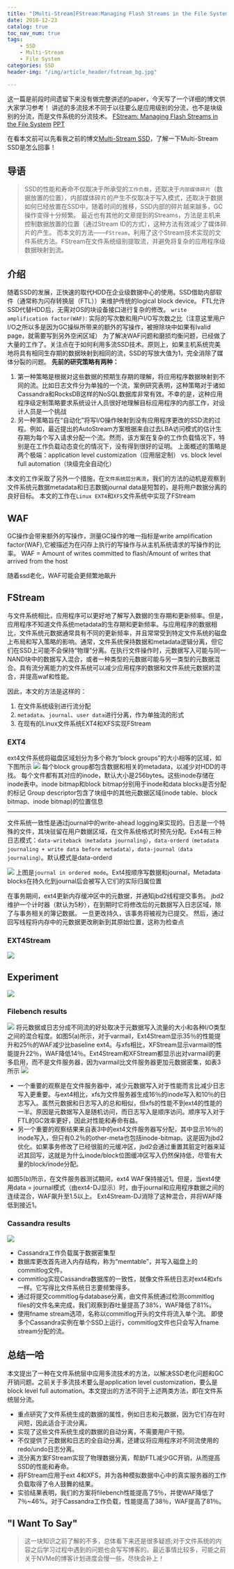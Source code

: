 ```yaml
---
title: "[Multi-Stream]FStream:Managing Flash Streams in the File System"
date: 2018-12-23
catalog: true
toc_nav_num: true
tags:
    - SSD
    - Multi-Stream
    - File System
categories: SSD
header-img: "/img/article_header/fstream_bg.jpg"

---
```


这一篇是前段时间遗留下来没有做完整讲述的paper，今天写了一个详细的博文供大家学习参考！
讲述的多流技术不同于以往要么是应用级别的分流，也不是块级别的分流，而是文件系统的分流技术。
[FStream: Managing Flash Streams in the File System](https://www.usenix.org/system/files/conference/fast18/fast18-rho.pdf)
[PPT](https://www.usenix.org/sites/default/files/conference/protected-files/fast18_slides_rho.pdf)

<!--more-->
在看本文前可以先看我之前的博文[Multi-Stream SSD](https://www.elainelv.top/2018/12/10/多流SSD介绍/#more)，了解一下Multi-Stream SSD是怎么回事！

## 导语
>SSD的性能和寿命不仅取决于所承受的`工作负载`，还取决于`内部媒体碎片`（数据放置的位置），内部媒体碎片的产生不仅取决于写入模式，还取决于数据如何已经放置在SSD中。随着时间的推移，SSD内部的碎片越来越多，GC操作变得十分频繁。
最近也有其他的文章提到的Streams，方法是主机来控制数据放置的位置（通过Stream ID的方式），这种方法有效减少了媒体碎片的产生。
而本文的方法——`FStream`，利用了这个Stream技术实现的文件系统方法。FStream在文件系统级别提取流，并避免将复杂的应用程序级数据映射到流。

## 介绍
随着SSD的发展，正快速的取代HDD在企业级数据中心的使用。SSD借助内部软件（通常称为闪存转换层（FTL））来维护传统的logical block device。
FTL允许SSD代替HDD后，无需对OS的块设备接口进行复杂的修改。
`write amplification factor(WAF)`: 实际的写次数和用户I/O写次数之比（注意这里用户I/O之所以多是因为GC操纵所带来的额外的写操作，被擦除块中如果有Ivalid page，就需要写到另外空闲区域）
为了解决WAF问题和磨损均衡问题，已经做了大量的工作了。关注点在于如何利用多流SSD技术。原则上，如果主机系统完美地将具有相同生存期的数据映射到相同的流，SSD的写放大值为1，完全消除了媒体分裂的问题。
**先前的研究策略有两种：**
1. 第一种策略是根据对这些数据的预期生存期的理解，将应用程序数据映射到不同的流。比如日志文件分为单独的一个流，案例研究表明，这种策略对于诸如Cassandra和RocksDB这样的NoSQL数据库非常有效。不幸的是，这种应用程序级定制策略要求系统设计人员很好地理解目标应用程序的内部工作，对设计人员是一个挑战
2. 另一种策略旨在“自动化”将写I/O操作映射到没有应用程序更改的SSD流的过程。例如，最近提出的AutoStream方案根据来自过去LBA访问模式的估计生存期为每个写入请求分配一个流。然而，该方案在复杂的工作负载情况下，特别是在工作负载动态变化的情况下，没有得到很好的证明。
上面概述的策略是两个极端：application level customization（应用层定制） vs. block level full automation（块级完全自动化）

本文的工作采取了另外一个措施，在`文件系统层分离流`，我们的方法的动机是观察到文件系统元数据metadata和日志数据journal data是短暂的，是将用户数据分离的良好目标。
本文的工作在`Linux EXT4`和`XFS`文件系统中实现了FStream

## WAF
GC操作会带来额外的写操作，测量GC操作的唯一指标是write amplification factor(WAF),它被描述为在闪存上执行的写操作与从主机系统请求的写操作的比率。
WAF = Amount of writes committed to flash/Amount of writes that arrived from the host

随着ssd老化，WAF可能会更频繁地飙升

## FStream

与文件系统相比，应用程序可以更好地了解写入数据的生存期和更新频率。但是，应用程序不知道文件系统metadata的生存期和更新频率。与应用程序的数据相比，文件系统元数据通常具有不同的更新频率，并且常常受到特定文件系统的磁盘上布局和写入策略的影响。通常，文件系统保持数据和metadata逻辑分离，但它们在SSD上可能不会保持“物理”分离。在执行文件操作时，元数据写入可能与同一NAND块中的数据写入混合，或者一种类型的元数据可能与另一类型的元数据混合。具有流分离能力的文件系统可以减少应用程序的数据和文件系统元数据的混合，并提高waf和性能。

因此，本文的方法是这样的：
1. 在文件系统级别进行流分配
2. `metadata`、`journal`、`user data`进行分离，作为单独流的形式
3. 在现有的Linux文件系统EXT4和XFS实现FStream

### EXT4
ext4文件系统将磁盘区域划分为多个称为“block groups”的大小相等的区域，如下图所示
![](/img/article/FStream/2.png)
每个block group都包含数据和相关的metadata，以减少对HDD的寻找。
每个文件都有其对应的inode，默认大小是256bytes。这些inode存储在inode表中。inode bitmap和block bitmap分别用于inode和data blocks是否分配的标记
Group descriptor包含了块组中的其他元数据区域(inode table、block bitmap、inode bitmap)的位置信息

* * *

文件系统一致性是通过journal中的write-ahead logging来实现的。日志是一个特殊的文件，其块驻留在用户数据区域，在文件系统格式时预先分配。Ext4有三种日志模式：`data-writeback（metadata journaling）`，`data-orderd（metadata journaling + write data before metadata）`，`data-journal（data journaling）`。默认模式是data-orderd

![](/img/article/FStream/1.png)
上图是`journal in ordered mode`。Ext4按顺序写数据和journal，Metadata blocks在持久化到journal后会被写入它们的实际归属位置

在事务期间，ext4更新内存缓冲区中的元数据，并通知jbd2线程提交事务。 jbd2维护一个计时器（默认为5秒），在到期时它将修改后的元数据写入日志区域，除了与事务相关的簿记数据。 一旦更改持久，该事务将被视为已提交。 然后，通过回写线程将内存中的元数据更改刷新到其原始位置，这称为检查点

### EXT4Stream

![](/img/article/FStream/3.png)

## Experiment

![](/img/article/FStream/6.png)

### Filebench results

![](/img/article/FStream/4.png)
将元数据或日志分成不同流的好处取决于元数据写入流量的大小和各种I/O类型之间的混合程度。如图5(a)所示，对于varmail，Ext4Stream显示35％的性能提升和25％的WAF减少比baseline ext4。与xfs相比，XFStream显示varmail的性能提升22％，WAF降低14％。Ext4Stream和XFStream都显示出对varmail的更多启用，而不是文件服务器，因为varmail比文件服务器更加元数据密集，如表3所示
![](/img/article/FStream/5.png)

- 一个重要的观察是在文件服务器中，减少元数据写入对于性能而言比减少日志写入更重要。与ext4相比，xfs为文件服务器生成16％的inode写入和10％的日志写入。虽然元数据和日志写入的总和相似，但xfs的性能不到ext4的性能的一半。原因是元数据写入是随机访问，而日志写入是顺序访问。顺序写入对于FTL的GC效率更好，因此对性能和寿命有益。
- 另一个重要的观察结果来自表3中的ext4文件服务器写分配，其中显示16％的inode写入，但只有0.2％的other-meta也包括inode-bitmap。这是因为jbd2优化。如果事务修改了已经很脏的元缓冲区，jbd2会通过重置其脏定时器来延迟其回写，这就是为什么inode/block位图缓冲区写入仍然保持低，尽管有大量的block/inode分配。

如图5(b)所示，在文件服务器测试期间，ext4 WAF保持接近1。但是，当ext4使用data = journal模式（由ext4-DJ显示）时，由于journal和应用程序数据之间的连续混合，WAF飙升至1.5以上。 Ext4Stream-DJ消除了这种混合，并将WAF降低到接近1。

### Cassandra results
![](/img/article/FStream/7.png)
- Cassandra工作负载属于数据密集型
- 数据库更改首先进入内存结构，称为“memtable”，并写入磁盘上的commitlog文件。
- commitlog实现Cassandra数据库的一致性，就像文件系统日志对ext4和xfs一样。它写得比文件系统日志要频繁得多。
- 通过将提交commitlog与database分离，由文件系统通过检测commitlog files的文件名来完成，我们观察到吞吐量提高了38%，WAF降低了81%。
- 使用fname stream选项，名称以commitlog开头的文件将流入单个流。 即使多个Cassandra实例在单个SSD上运行，commitlog文件也只会写入fname stream分配的流。

## 总结一哈
本文提出了一种在文件系统层中应用多流技术的方法，以解决SSD老化问题和GC开销问题。之前关于多流技术要么是application level customization，要么是 block level full automation。本文提出的方法不同于上述两类方法，即在文件系统层分流。
- 重点研究了文件系统生成的数据的属性，例如日志和元数据，因为它们存在时间短，因此适合于流分离。
- 实现了这些文件系统生成的数据的自动分离，不需要用户干预。
- 不仅提供了元数据和日志的全自动分离，还建议将应用程序对不同流使用的redo/undo日志分离。
- 流分离方案FStream实现了物理数据分离，帮助FTL减少GC开销，从而提高SSD的性能和寿命。
- 将FStream应用于ext 4和XFS，并为各种模拟数据中心中的真实服务器的工作负载取得了令人鼓舞的结果。
- 实验结果表明，我们的方案将filebench性能提高了5％，并使WAF降低了7％~46%。对于Cassandra工作负载，性能提高了38％，WAF提高了81％。

## "I Want To Say"
>这一块知识之前了解的不多，总体看下来还是很多疑惑;对于文件系统的内容之后学习过程中遇到的问题也会写写博客的。最近事情比较多，可能之前关于NVMe的博客计划进度会慢一些，尽快会补上！
